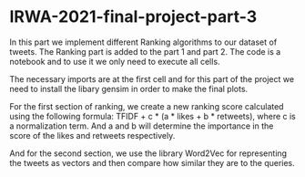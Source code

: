 # IRWA-2021-final-project-part-3

In this part we implement different Ranking algorithms to our dataset of tweets. The Ranking part is added to the part 1 and part 2. The code is a notebook and to use it we only need to execute all cells.

The necessary imports are at the first cell and for this part of the project we need to install the libary gensim in order to make the final plots.

For the first section of ranking, we create a new ranking score calculated using the following formula: TFIDF + c * (a * likes + b * retweets), where c is a normalization term. And a and b will determine the importance in the score of the likes and retweets respectively.

And for the second section, we use the library Word2Vec for representing the tweets as vectors and then compare how similar they are to the queries. 
